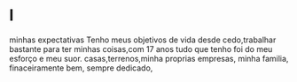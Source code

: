 # l
minhas expectativas
Tenho meus objetivos de vida desde cedo,trabalhar bastante para ter minhas coisas,com 17 anos tudo que tenho foi do meu esforço e meu suor.
casas,terrenos,minha proprias empresas, minha familia, finaceiramente bem, sempre dedicado, 
